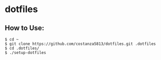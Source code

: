 # dotfiles

## How to Use:
```
$ cd ~
$ git clone https://github.com/costanza5813/dotfiles.git .dotfiles
$ cd .dotfiles/
$ ./setup-dotfiles
```
